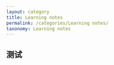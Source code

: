 ```yaml
---
layout: category
title: Learning notes
permalink: /categories/Learning notes/
taxonomy: Learning notes
---
```


## 测试